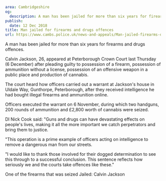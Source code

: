 ```yaml
area: Cambridgeshire
og:
  description: A man has been jailed for more than six years for firearms and drugs offences.
publish:
  date: 12 Dec 2018
title: Man jailed for firearms and drugs offences
url: https://www.cambs.police.uk/news-and-appeals/Man-jailed-firearms-drugs-offences
```

A man has been jailed for more than six years for firearms and drugs offences.

Calvin Jackson, 26, appeared at Peterborough Crown Court last Thursday (6 December) after pleading guilty to possession of a firearm, possession of ammunition without a license, possession of an offensive weapon in a public place and production of cannabis.

The court heard how officers carried out a warrant at Jackson's house in Uldale Way, Gunthorpe, Peterborough, after they received intelligence he had bought illegal firearms and ammunition online.

Officers executed the warrant on 6 November, during which two handguns, 200 rounds of ammunition and £2,800 worth of cannabis were seized.

DI Nick Cook said: "Guns and drugs can have devastating effects on people's lives, making it all the more important we catch perpetrators and bring them to justice.

"This operation is a prime example of officers acting on intelligence to remove a dangerous man from our streets.

 "I would like to thank those involved for their dogged determination to see this through to a successful conclusion. This sentence reflects how seriously we and the courts take offences like these."

One of the firearms that was seized Jailed: Calvin Jackson
